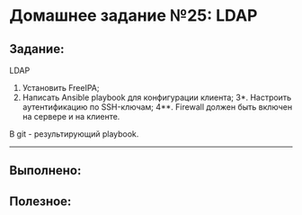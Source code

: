 # **Домашнее задание №25: LDAP**

## **Задание:**
LDAP
1. Установить FreeIPA;
2. Написать Ansible playbook для конфигурации клиента;
3*. Настроить аутентификацию по SSH-ключам;
4**. Firewall должен быть включен на сервере и на клиенте.

В git - результирующий playbook.

---

## **Выполнено:**


## **Полезное:**

